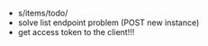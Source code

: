  * s/items/todo/
 * solve list endpoint problem (POST new instance)
 * get access token to the client!!!
